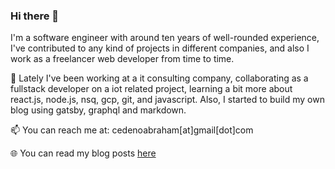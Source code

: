 ### Hi there 👋

I'm a software engineer with around ten years of well-rounded experience, I've contributed to any kind of projects in different companies, and also I work as a freelancer web developer from time to time.

🔭 Lately I've been working at a it consulting company, collaborating as a fullstack developer on a iot related project, learning a bit more about react.js, node.js, nsq, gcp, git, and javascript. Also, I started to build my own blog using gatsby, graphql and markdown.

📫 You can reach me at: cedenoabraham[at]gmail[dot]com

:globe_with_meridians: You can read my blog posts [here](https://acedeno.codes/)

<!--
**eiberham/eiberham** is a ✨ _special_ ✨ repository because its `README.md` (this file) appears on your GitHub profile.

Here are some ideas to get you started:

- 🔭 I’m currently working on ...
- 🌱 I’m currently learning ...
- 👯 I’m looking to collaborate on ...
- 🤔 I’m looking for help with ...
- 💬 Ask me about ...
- 📫 How to reach me: ...
- 😄 Pronouns: ...
- ⚡ Fun fact: ...
-->
